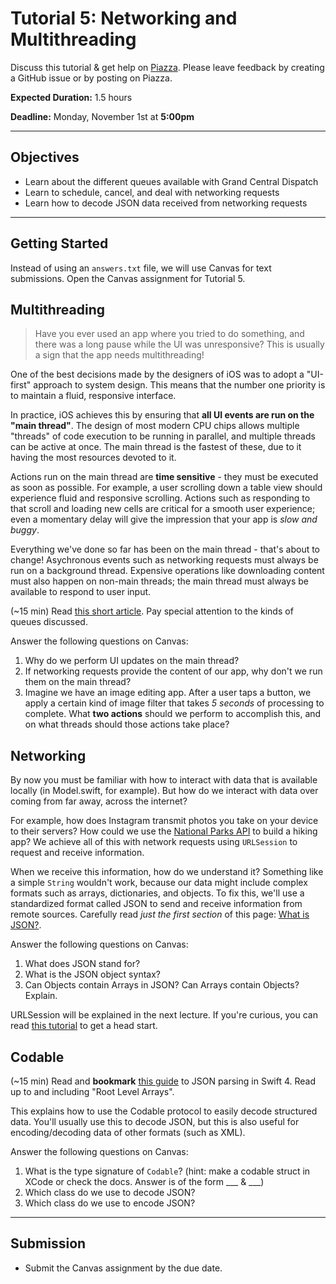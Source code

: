 # Tutorial 5: Networking and Multithreading

Discuss this tutorial & get help on [Piazza](https://piazza.com/upenn/fall2021/cis1952012021c/home).
Please leave feedback by creating a GitHub issue or by posting on Piazza.

**Expected Duration:** 1.5 hours

**Deadline:** Monday, November 1st at **5:00pm**

- - - -

## Objectives

* Learn about the different queues available with Grand Central Dispatch
* Learn to schedule, cancel, and deal with networking requests
* Learn how to decode JSON data received from networking requests

---

## Getting Started

Instead of using an `answers.txt` file, we will use Canvas for text submissions. Open the Canvas assignment for Tutorial 5.


## Multithreading

> Have you ever used an app where you tried to do something, and there was a long pause while the UI was unresponsive? This is usually a sign that the app needs multithreading!

One of the best decisions made by the designers of iOS was to adopt a "UI-first" approach to system design. This means that the number one priority is to maintain a fluid, responsive interface.

In practice, iOS achieves this by ensuring that **all UI events are run on the "main thread"**. The design of most modern CPU chips allows multiple "threads" of code execution to be running in parallel, and multiple threads can be active at once. The main thread is the fastest of these, due to it having the most resources devoted to it.

Actions run on the main thread are **time sensitive** - they must be executed as soon as possible. For example, a user scrolling down a table view should experience fluid and responsive scrolling. Actions such as responding to that scroll and loading new cells are critical for a smooth user experience; even a momentary delay will give the impression that your app is *slow and buggy*.

Everything we've done so far has been on the main thread - that's about to change! Asychronous events such as networking requests must always be run on a background thread. Expensive operations like downloading content must also happen on non-main threads; the main thread must always be available to respond to user input.

(~15 min) Read [this short article](https://hackernoon.com/swift-multi-threading-using-gcd-for-beginners-2581b7aa21cb). Pay special attention to the kinds of queues discussed.

Answer the following questions on Canvas:
1. Why do we perform UI updates on the main thread?
2. If networking requests provide the content of our app, why don't we run them on the main thread?
3. Imagine we have an image editing app. After a user taps a button, we apply a certain kind of image filter that takes *5 seconds* of processing to complete. What **two actions** should we perform to accomplish this, and on what threads should those actions take place?


## Networking

By now you must be familiar with how to interact with data that is available locally (in Model.swift, for example). But how do we interact with data over coming from far away, across the internet? 

For example, how does Instagram transmit photos you take on your device to their servers? How could we use the [National Parks API](https://www.nps.gov/subjects/digital/nps-data-api.htm) to build a hiking app? We achieve all of this with network requests using `URLSession` to request and receive information.

When we receive this information, how do we understand it? Something like a simple `String` wouldn't work, because our data might include complex formats such as arrays, dictionaries, and objects. To fix this, we'll use a standardized format called JSON to send and receive information from remote sources. Carefully read *just the first section* of this page: [What is JSON?](https://learnappmaking.com/swift-json-swiftyjson/#what-is-json).

Answer the following questions on Canvas:
1. What does JSON stand for?
2. What is the JSON object syntax?
3. Can Objects contain Arrays in JSON? Can Arrays contain Objects? Explain.

URLSession will be explained in the next lecture. If you're curious, you can read [this  tutorial](https://learnappmaking.com/urlsession-swift-networking-how-to/) to get a head start.


## Codable

(~15 min) Read and **bookmark** [this guide](https://benscheirman.com/2017/06/swift-json/) to JSON parsing in Swift 4. Read up to and including "Root Level Arrays".

This explains how to use the Codable protocol to easily decode structured data. You'll usually use this to decode JSON, but this is also useful for encoding/decoding data of other formats (such as XML).

Answer the following questions on Canvas:
1. What is the type signature of `Codable`? (hint: make a codable struct in XCode or check the docs. Answer is of the form ___ & ___)
2. Which class do we use to decode JSON?
3. Which class do we use to encode JSON?

---

## Submission
* Submit the Canvas assignment by the due date.


